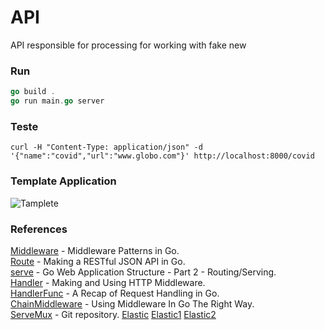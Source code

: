 # API 

 API responsible for processing for working with fake new

### Run 
```go
go build .
go run main.go server 
```
### Teste
```
curl -H "Content-Type: application/json" -d '{"name":"covid","url":"www.globo.com"}' http://localhost:8000/covid

```
### Template Application 
![Tamplete](https://drstearns.github.io/tutorials/gomiddleware/img/flow.png)

### References
[Middleware](https://drstearns.github.io/tutorials/gomiddleware/) - Middleware Patterns in Go.  
[Route](https://thenewstack.io/make-a-restful-json-api-go/) - Making a RESTful JSON API in Go.  
[serve](https://aaf.engineering/go-web-application-structure-part-2/) - Go Web Application Structure - Part 2 - Routing/Serving.  
[Handler](https://www.alexedwards.net/blog/making-and-using-middleware) - Making and Using HTTP Middleware.  
[HandlerFunc](https://www.alexedwards.net/blog/a-recap-of-request-handling) - A Recap of Request Handling in Go.  
[ChainMiddleware](https://kenyaappexperts.com/blog/using-middleware-in-go/) - Using Middleware In Go The Right Way.  
[ServeMux](https://gist.github.com/delsner/64e79da93a77aa364e79013d3baeaa3e#file-address-go-L10) - Git repository.
[Elastic](//https://olivere.github.io/elastic/)
[Elastic1](https://www.freecodecamp.org/news/go-elasticsearch/)
[Elastic2](https://olivere.github.io/elastic/)